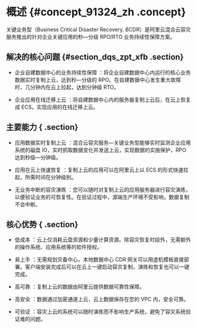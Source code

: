 # 概述 {#concept_91324_zh .concept}

关键业务型（Business Critical Disaster Recovery, BCDR）是阿里云混合云容灾服务推出的针对企业关键应用的秒—分级 RPO/RTO 业务持续性保障方案。

## 解决的核心问题 {#section_dqs_zpt_xfb .section}

-   企业自建数据中心的业务持续性保障 ：将企业自建数据中心内运行的核心业务数据实时复制上云，达到秒—分级的 RPO。在自建数据中心发生重大故障时，几分钟内在云上拉起，达到分钟级 RTO。

-   企业应用在线迁移上云 ：将自建数据中心内的服务器复制上云后，在云上恢复成 ECS，实现应用的在线迁移上云。


## 主要能力 { .section}

-   应用数据实时复制上云 ：混合云容灾服务—关键业务型能够实时监测企业应用系统的磁盘 IO，实时抓取数据变化并发送上云，实现数据的实施保护，RPO 达到秒级—分钟级。

-   应用在云上快速恢复 ：复制上云的应用可以在阿里云上以 ECS 的形式快速拉起，所需时间在分钟级别。

-   无业务中断的容灾演练 ：您可以随时对复制上云的应用服务器进行容灾演练，以便验证业务的可恢复性。在验证过程中，源端生产环境不受影响，数据复制不会中断。


## 核心优势 { .section}

-   低成本 ：云上仅消耗云盘资源和少量计算资源。除容灾恢复时段外，无需额外的操作系统、应用系统等的软件授权。

-   易上手 ：无需规划灾备中心，本地数据中心 CDR 网关可以用虚机模板直接部署。客户端安装完成后可以在云上一键启动容灾复制，演练和恢复也可以一键完成。

-   高可靠 ：复制上云的数据由阿里云提供数据可靠性保障。

-   高安全 ：数据通过加密通道上云，云上数据保存在您的 VPC 内，安全可靠。

-   可验证 ：容灾上云的系统可以随时演练而不影响生产系统，避免了容灾系统验证难的问题。


